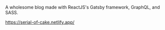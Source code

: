 A wholesome blog made with ReactJS's Gatsby framework, GraphQL, and SASS.

https://serial-of-cake.netlify.app/
